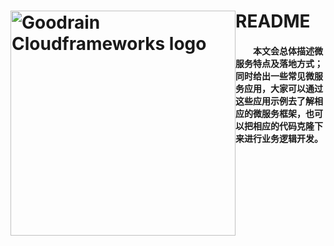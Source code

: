 <h1><a href="http://www.goodrain.com/" title="Goodrain Cloudframeworks"><img style="float: left" width="360" src="http://7xihe6.com1.z0.glb.clouddn.com/CLOUDFRAMEWORKS9x2.jpg" alt="Goodrain Cloudframeworks logo"/></a></h1>

# README
#### &emsp;&emsp;本文会总体描述微服务特点及落地方式；同时给出一些常见微服务应用，大家可以通过这些应用示例去了解相应的微服务框架，也可以把相应的代码克隆下来进行业务逻辑开发。
